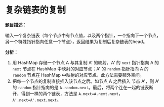 # 复杂链表的复制

**题目描述：**

输入一个复杂链表（每个节点中有节点值，以及两个指针，一个指向下一个节点，另一个特殊指针指向任意一个节点），返回结果为复制后复杂链表的head。

**分析：**

1. 用 HashMap 存储一个节点 A 与其复制 A' 的映射，A' 的 `next` 指针指向 A 的 `next` 节点在 HashMap 中映射的对应节点；A' 的 `random` 指针指向 A 的 `random` 节点在 HashMap 中映射的对应节点。此方法需要额外空间。
2. 把每一个节点的复制直接插入该节点之后。如节点 A 之后插入 节点 A'，则 A' 的 `random` 指针指向的是 `A.random.next`。最后，将两个连在一起的链表断开，得到一样的两个链表，方法是 `A.next=A.next.next`，`A'.next=A'.next.next`。


